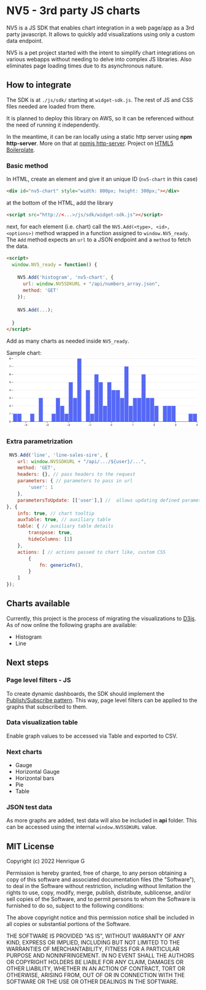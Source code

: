 # NV5 - 3rd party JS charts

NV5 is a JS SDK that enables chart integration in a web page/app as a 3rd party javascript.
It allows to quickly add visualizations using only a custom data endpoint.

NV5 is a pet project started with the intent to simplify chart integrations on various webapps without needing to delve into complex JS libraries.
Also eliminates page loading times due to its asynchronous nature.


## How to integrate

The SDK is at ```./js/sdk/``` starting at ```widget-sdk.js```. The rest of JS and CSS files needed are loaded from there.

It is planned to deploy this library on AWS, so it can be referenced without the need of running it independently.

In the meantime, it can be ran locally using a static http server using **npm http-server**. More on that at [npmjs http-server](https://www.npmjs.com/package/http-server).
Project on [HTML5 Boilerplate](https://github.com/h5bp/html5-boilerplate).

### Basic method

In HTML, create an element and give it an unique ID (```nv5-chart``` in this case)
```HTML
<div id="nv5-chart" style="width: 800px; height: 300px;"></div>
```

at the bottom of the HTML, add the library

```HTML
<script src="http://<...>/js/sdk/widget-sdk.js"></script>
```

next, for each element (i.e. chart) call the ```NV5.Add(<type>, <id>, <options>)``` method wrapped in a function assigned to ```window.NV5_ready```.
The ```Add``` method expects an ```url``` to a JSON endpoint and a ```method``` to fetch the data.

```HTML
<script>
  window.NV5_ready = function() {

    NV5.Add('histogram', 'nv5-chart', {
      url: window.NV5SDKURL + "/api/numbers_array.json",
      method: 'GET'
    });

    NV5.Add(...);

  }
</script>
```
Add as many charts as needed inside ```NV5_ready```.

Sample chart:
![Sample chart](./img/screenshots/sample.png)

### Extra parametrization

```javascript
 NV5.Add('line', 'line-sales-sire', {
    url: window.NV5SDKURL + "/api/.../${user}/...",
    method: 'GET',
    headers: {}, // pass headers to the request
    parameters: { // parameters to pass in url
        'user': 1
    },
    parametersToUpdate: [['user'],] //  allows updating defined parameters values, filters are changed, to feed the chart with new date
}, {
    info: true, // chart tooltip
    auxTable: true, // auxiliary table
    table: { // auxiliary table details
        transpose: true,
        hideColumns: [1]
    },
    actions: [ // actions passed to chart like, custom CSS
        {
            fn: genericFn(),
        }
    ]
});
```

## Charts available

Currently, this project is the process of migrating the visualizations to [D3js](https://d3js.org). As of now online the following graphs are available:

* Histogram
* Line

## Next steps

### Page level filters - JS

To create dynamic dashboards, the SDK should implement the [Publish/Subscribe pattern](https://en.wikipedia.org/wiki/Publish–subscribe_pattern). This way, page level filters can be applied to the graphs that subscribed to them.

### Data visualization table

Enable graph values to be accessed via Table and exported to CSV.

### Next charts

* Gauge
* Horizontal Gauge
* Horizontal bars
* Pie
* Table

### JSON test data

As more graphs are added, test data will also be included in **api** folder.
This can be accessed using the internal ```window.NV5SDKURL``` value.

## MIT License

Copyright (c) 2022 Henrique G

Permission is hereby granted, free of charge, to any person obtaining a copy
of this software and associated documentation files (the "Software"), to deal
in the Software without restriction, including without limitation the rights
to use, copy, modify, merge, publish, distribute, sublicense, and/or sell
copies of the Software, and to permit persons to whom the Software is
furnished to do so, subject to the following conditions:

The above copyright notice and this permission notice shall be included in all
copies or substantial portions of the Software.

THE SOFTWARE IS PROVIDED "AS IS", WITHOUT WARRANTY OF ANY KIND, EXPRESS OR
IMPLIED, INCLUDING BUT NOT LIMITED TO THE WARRANTIES OF MERCHANTABILITY,
FITNESS FOR A PARTICULAR PURPOSE AND NONINFRINGEMENT. IN NO EVENT SHALL THE
AUTHORS OR COPYRIGHT HOLDERS BE LIABLE FOR ANY CLAIM, DAMAGES OR OTHER
LIABILITY, WHETHER IN AN ACTION OF CONTRACT, TORT OR OTHERWISE, ARISING FROM,
OUT OF OR IN CONNECTION WITH THE SOFTWARE OR THE USE OR OTHER DEALINGS IN THE
SOFTWARE.



